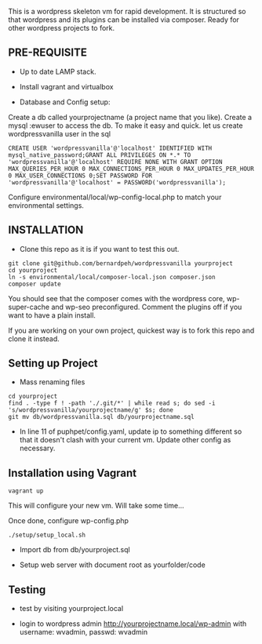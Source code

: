 This is a wordpress skeleton vm for rapid development. It is structured so that wordpress and its plugins can be installed via composer. Ready for other wordpress projects to fork.

## PRE-REQUISITE

* Up to date LAMP stack.

* Install vagrant and virtualbox

* Database and Config setup:

Create a db called yourprojectname (a project name that you like). Create a mysql :ewuser to access the db. To make it easy and quick. let us create wordpressvanilla user in the sql 

```
CREATE USER 'wordpressvanilla'@'localhost' IDENTIFIED WITH mysql_native_password;GRANT ALL PRIVILEGES ON *.* TO 'wordpressvanilla'@'localhost' REQUIRE NONE WITH GRANT OPTION MAX_QUERIES_PER_HOUR 0 MAX_CONNECTIONS_PER_HOUR 0 MAX_UPDATES_PER_HOUR 0 MAX_USER_CONNECTIONS 0;SET PASSWORD FOR 'wordpressvanilla'@'localhost' = PASSWORD('wordpressvanilla');
```

Configure environmental/local/wp-config-local.php to match your environmental settings.

## INSTALLATION

* Clone this repo as it is if you want to test this out. 

```
git clone git@github.com/bernardpeh/wordpressvanilla yourproject
cd yourproject
ln -s environmental/local/composer-local.json composer.json
composer update
```

You should see that the composer comes with the wordpress core, wp-super-cache and wp-seo preconfigured. Comment the plugins off if you want to have a plain install.

If you are working on your own project, quickest way is to fork this repo and clone it instead.

## Setting up Project

* Mass renaming files

```
cd yourproject
find . -type f ! -path './.git/*' | while read s; do sed -i 's/wordpressvanilla/yourprojectname/g' $s; done
git mv db/wordpressvanilla.sql db/yourprojectname.sql
```

* In line 11 of puphpet/config.yaml, update ip to something different so that it doesn't clash with your current vm. Update other config as necessary.

## Installation using Vagrant

```
vagrant up
```

This will configure your new vm. Will take some time...

Once done, configure wp-config.php

```
./setup/setup_local.sh
```

* Import db from db/yourproject.sql

* Setup web server with document root as yourfolder/code

## Testing

* test by visiting yourproject.local

* login to wordpress admin http://yourprojectname.local/wp-admin with username: wvadmin, passwd: wvadmin
